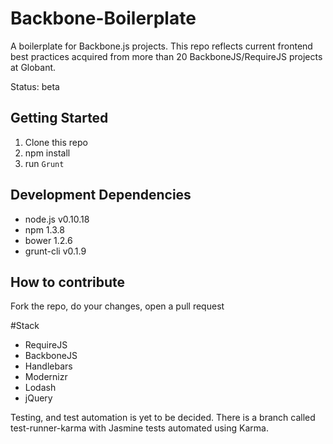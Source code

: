 Backbone-Boilerplate
====================

A boilerplate for Backbone.js projects. This repo reflects current frontend best practices acquired from more than 20 BackboneJS/RequireJS projects at Globant.

Status: beta

## Getting Started
1. Clone this repo
2. npm install
3. run `Grunt`

## Development Dependencies
* node.js v0.10.18
* npm 1.3.8
* bower 1.2.6
* grunt-cli v0.1.9

## How to contribute
Fork the repo, do your changes, open a pull request

#Stack
* RequireJS
* BackboneJS
* Handlebars
* Modernizr
* Lodash
* jQuery

Testing, and test automation is yet to be decided. There is a branch called test-runner-karma with Jasmine tests automated using Karma.
